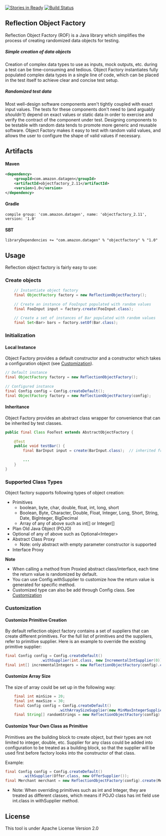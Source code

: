[![Stories in Ready](https://badge.waffle.io/leakingtapan/rof.png?label=ready&title=Ready)](https://waffle.io/leakingtapan/rof)
[![Build Status](https://travis-ci.org/leakingtapan/rof.svg)](https://travis-ci.org/leakingtapan/rof)
## Reflection Object Factory
Reflection Object Factory (ROF) is a Java library which simplifies the process of creating randomized data objects for testing.

##### Simple creation of data objects
Creation of complex data types to use as inputs, mock outputs, etc. during a test can be time-consuming and tedious.
Object Factory instantiates fully populated complex data types in a single line of code, which can
be placed in the test itself to achieve clear and concise test setup.

##### Randomized test data
Most well-design software components aren't tightly coupled with exact input values. The tests
for these components don't need to (and arguably _shouldn't_) depend on exact values or static data in order to exercise
and verify the contract of the component under test. Designing components to be testable with random data tends to
promote more generic and reusable software. Object Factory makes it easy to test with random valid values, and allows
the user to configure the shape of valid values if necessary.


## Artifacts
#### Maven
```xml
<dependency>
    <groupId>com.amazon.datagen</groupId>
    <artifactId>objectfactory_2.11</artifactId>
    <version>1.0</version>
</dependency>
```

#### Gradle
```
compile group: 'com.amazon.datagen', name: 'objectfactory_2.11', version: '1.0'
```

#### SBT
```
libraryDependencies += "com.amazon.datagen" % "objectfactory" % "1.0"
```

## Usage
Reflection object factory is fairly easy to use:

### Create objects
```java
    // Instantiate object factory
    final ObjectFactory factory = new ReflectionObjectFactory();
    
    // Create an instance of FooInput populated with random values
    final FooInput input = factory.create(FooInput.class);
    
    // Create a set of instances of Bar populated with random values
    final Set<Bar> bars = factory.setOf(Bar.class);
```

### Initialization
#### Local Instance
Object Factory provides a default constructor and a constructor which takes a configuration object (see [Customization](#customization)).

```java
// Default instance
final ObjectFactory factory = new ReflectionObjectFactory();
 
// Configured instance
final Config config = Config.createDefault();
final ObjectFactory factory = new ReflectionObjectFactory(config);
```

#### Inheritance
Object Factory provides an abstract class wrapper for convenience that can be inherited by test classes.

```java
public final Class FooTest extends AbstractObjectFactory {
    
    @Test
    public void testBar() {
        final BarInput input = create(BarInput.class);  // inherited from AbstractObjectFactory
        
        ...
    }
}
```

### Supported Class Types
Object factory supports following types of object creation:

- Primitives
  - boolean, byte, char, double, float, int, long, short
  - Boolean, Byte, Character, Double, Float, Integer, Long, Short, String, Date, BigInteger, BigDecimal
  - Array of any of above such as int[] or Integer[]
- Plan Old Java Object (POJO)
- Optional of any of above such as Optional\<Integer\>
- Abstract Class Proxy
  - Note: only abstract with empty parameter constructor is supported
- Interface Proxy

__Note__

  - When calling a method from Proxied abstract class/interface, each time the return value is randomized by default.
  - You can use Config.withSupplier to customize how the return value is generated for specific method.
  - Customized type can also be add through Config class. See [Customization](#customize-your-own-class-as-primitive) 

### Customization
#### Customize Primitive Creation
By default reflection object factory contains a set of suppliers that can create different primitives. For the full list of primitives and the suppliers, refer to primitive supplier. Here is an example to override the existing primitive supplier:

```java
final Config config = Config.createDefault()
                .withSupplier(int.class, new IncrementalIntSupplier(0));
final int[] incrementalIntegers = new ReflectionObjectFactory(config).create(int[].class);
```

#### Customize Array Size
The size of array could be set up in the following way:

```java
    final int minSize = 20;
    final int maxSize = 30;
    final Config config = Config.createDefault()
	                    .withArraySizeSupplier(new MinMaxIntegerSupplier(minSize, maxSize));
    final String[] randomStrings = new ReflectionObjectFactory(config).create(String[].class);
```

#### Customize Your Own Class as Primitive
Primitives are the building block to create object, but their types are not limited to integer, double, etc. Supplier for any class could be added into configuration to be treated as a building block, so that the supplier will be used first before factory looks into the constructor of that class.

Example:

```java
final Config config = Config.createDefault()
        .withSupplier(Offer.class, new OfferSupplier());
final Merchant merchant = new ReflectionObjectFactory(config).create(Merchant.class);
```

- Note:
  When overriding primitives such as int and Integer, they are treated as different classes, which means if POJO class has int field use int.class in withSupplier method.

## License
This tool is under Apache License Version 2.0
